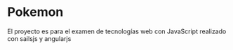 # Pokemon
El proyecto es para el examen de tecnologías web con JavaScript realizado con sailsjs y angularjs
